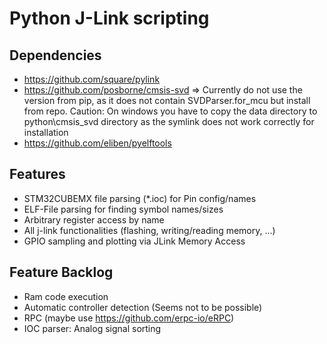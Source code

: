 # Python J-Link scripting

## Dependencies
* https://github.com/square/pylink
* https://github.com/posborne/cmsis-svd 
  => Currently do not use the version from pip, as it does not contain SVDParser.for_mcu but install from repo. Caution: On windows you have to copy the data directory to python\cmsis_svd directory as the symlink does not work correctly for installation
* https://github.com/eliben/pyelftools

## Features
* STM32CUBEMX file parsing (\*.ioc) for Pin config/names
* ELF-File parsing for finding symbol names/sizes
* Arbitrary register access by name
* All j-link functionalities (flashing, writing/reading memory, ...)
* GPIO sampling and plotting via JLink Memory Access

## Feature Backlog
* Ram code execution
* Automatic controller detection (Seems not to be possible)
* RPC (maybe use https://github.com/erpc-io/eRPC)
* IOC parser: Analog signal sorting
